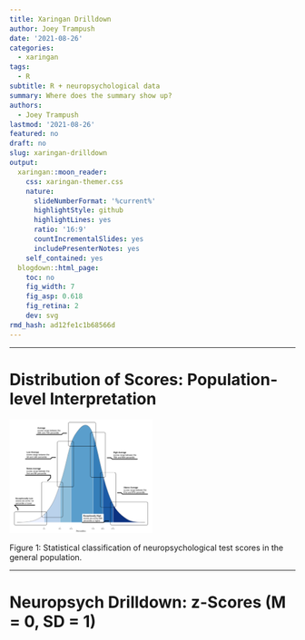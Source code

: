 ```yaml
---
title: Xaringan Drilldown
author: Joey Trampush
date: '2021-08-26'
categories:
  - xaringan
tags:
  - R
subtitle: R + neuropsychological data
summary: Where does the summary show up?
authors:
  - Joey Trampush
lastmod: '2021-08-26'
featured: no
draft: no
slug: xaringan-drilldown
output:
  xaringan::moon_reader:
    css: xaringan-themer.css
    nature:
      slideNumberFormat: '%current%'
      highlightStyle: github
      highlightLines: yes
      ratio: '16:9'
      countIncrementalSlides: yes
      includePresenterNotes: yes
    self_contained: yes
  blogdown::html_page:
    toc: no
    fig_width: 7
    fig_asp: 0.618
    fig_retina: 2
    dev: svg
rmd_hash: ad12fe1c1b68566d
---
```


<link href="{{< blogdown/postref >}}index_files/panelset/panelset.css" rel="stylesheet" />
<script src="{{< blogdown/postref >}}index_files/panelset/panelset.js"></script>
<script src="{{< blogdown/postref >}}index_files/js-cookie/js.cookie.js"></script>
<script src="{{< blogdown/postref >}}index_files/peerjs/peerjs.min.js"></script>
<script src="{{< blogdown/postref >}}index_files/tiny.toast/toast.min.js"></script>
<link href="{{< blogdown/postref >}}index_files/xaringanExtra-broadcast/broadcast.css" rel="stylesheet" />
<script src="{{< blogdown/postref >}}index_files/xaringanExtra-broadcast/broadcast.js"></script>
<script src="{{< blogdown/postref >}}index_files/htmlwidgets/htmlwidgets.js"></script>
<script src="{{< blogdown/postref >}}index_files/pymjs/pym.v1.js"></script>
<script src="{{< blogdown/postref >}}index_files/widgetframe-binding/widgetframe.js"></script>

------------------------------------------------------------------------

# Distribution of Scores: Population-level Interpretation

<div class="figure">

<img src="plot_narrow.png" alt="Statistical classification of neuropsychological test scores in the general population." width="50%" />
<p class="caption">
Figure 1: Statistical classification of neuropsychological test scores in the general population.
</p>

</div>

------------------------------------------------------------------------

# Neuropsych Drilldown: z-Scores (M = 0, SD = 1)

<div id="htmlwidget-1" style="width:100%;height:336px;" class="widgetframe html-widget"></div>
<script type="application/json" data-for="htmlwidget-1">{"x":{"url":"index_files/figure-html//widgets/widget_drillz-plot.html","options":{"xdomain":"*","allowfullscreen":false,"lazyload":false}},"evals":[],"jsHooks":[]}</script>
